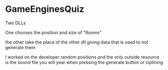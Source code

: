 # GameEnginesQuiz

Two DLLs

One chooses the position and size of "Rooms"

the other take the place of the other dll giving data that is used to not generate them

I worked on the developer random positions and the only outside resource is the sound file you will year when pressing the generate button or ziplining
